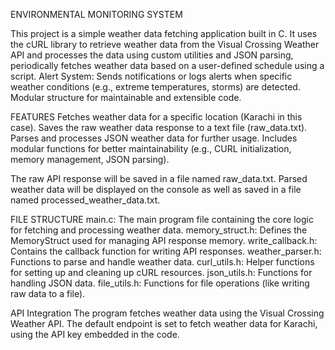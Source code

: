 ENVIRONMENTAL MONITORING SYSTEM

This project is a simple weather data fetching application built in C. It uses the cURL library to retrieve weather data from the Visual Crossing Weather API and processes the data using custom utilities and JSON parsing,
periodically fetches weather data based on a user-defined schedule using a script.
Alert System: Sends notifications or logs alerts when specific weather conditions (e.g., extreme temperatures, storms) are detected.
Modular structure for maintainable and extensible code.

FEATURES
Fetches weather data for a specific location (Karachi in this case).
Saves the raw weather data response to a text file (raw_data.txt).
Parses and processes JSON weather data for further usage.
Includes modular functions for better maintainability (e.g., CURL initialization, memory management, JSON parsing).

The raw API response will be saved in a file named raw_data.txt.
Parsed weather data will be displayed on the console as well as saved in a file named processed_weather_data.txt.

FILE STRUCTURE
main.c: The main program file containing the core logic for fetching and processing weather data.
memory_struct.h: Defines the MemoryStruct used for managing API response memory.
write_callback.h: Contains the callback function for writing API responses.
weather_parser.h: Functions to parse and handle weather data.
curl_utils.h: Helper functions for setting up and cleaning up cURL resources.
json_utils.h: Functions for handling JSON data.
file_utils.h: Functions for file operations (like writing raw data to a file).

API Integration
The program fetches weather data using the Visual Crossing Weather API. The default endpoint is set to fetch weather data for Karachi, using the API key embedded in the code.
